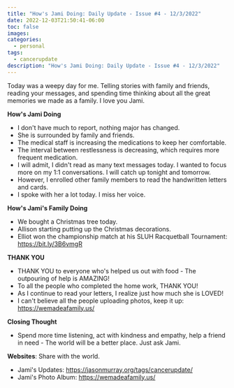 ```yaml
---
title: "How's Jami Doing: Daily Update - Issue #4 - 12/3/2022"
date: 2022-12-03T21:50:41-06:00
toc: false
images:
categories:
  - personal
tags: 
  - cancerupdate
description: "How's Jami Doing: Daily Update - Issue #4 - 12/3/2022"
---
```


Today was a weepy day for me. Telling stories with family and friends, reading your messages, and spending time thinking about all the great memories we made as a family. I love you Jami.

**How's Jami Doing**

- I don't have much to report, nothing major has changed.
- She is surrounded by family and friends.
- The medical staff is increasing the medications to keep her comfortable.
- The interval between restlessness is decreasing, which requires more frequent medication.
- I will admit, I didn't read as many text messages today. I wanted to focus more on my 1:1 conversations. I will catch up tonight and tomorrow.
- However, I enrolled other family members to read the handwritten letters and cards.
- I spoke with her a lot today. I miss her voice.

**How's Jami's Family Doing**

- We bought a Christmas tree today.
- Allison starting putting up the Christmas decorations.
- Elliot won the championship match at his SLUH Racquetball Tournament: https://bit.ly/3B6vmgR


**THANK YOU**

- THANK YOU to everyone who's helped us out with food - The outpouring of help is AMAZING!
- To all the people who completed the home work, THANK YOU!
- As I continue to read your letters, I realize just how much she is LOVED!
- I can't believe all the people uploading photos, keep it up: https://wemadeafamily.us/

**Closing Thought**

- Spend more time listening, act with kindness and empathy, help a friend in need - The world will be a better place. Just ask Jami.

**Websites**: Share with the world.

- Jami's Updates: https://jasonmurray.org/tags/cancerupdate/
- Jami's Photo Album: https://wemadeafamily.us/
